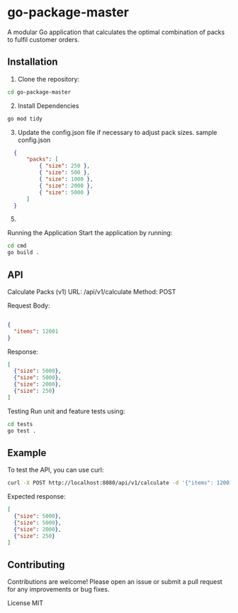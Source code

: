 # go-package-master
A modular Go application that calculates the optimal combination of packs to fulfil customer orders.

## Installation

1. Clone the repository:

```sh
cd go-package-master
```
2. Install Dependencies
```sh
go mod tidy
```

3. Update the config.json file if necessary to adjust pack sizes.
   sample config.json
```json
  {
      "packs": [
          { "size": 250 },
          { "size": 500 },
          { "size": 1000 },
          { "size": 2000 },
          { "size": 5000 }
      ]
  }
```
5. 
Running the Application
Start the application by running:

```sh
cd cmd
go build .
```


## API
Calculate Packs (v1)
URL: /api/v1/calculate
Method: POST

Request Body:
```json

{
  "items": 12001
}
```
Response:
```json
[
  {"size": 5000},
  {"size": 5000},
  {"size": 2000},
  {"size": 250}
]
```
Testing
Run unit and feature tests using:

```sh
cd tests
go test .
```

## Example
To test the API, you can use curl:

```sh
curl -X POST http://localhost:8080/api/v1/calculate -d '{"items": 12001}' -H "Content-Type: application/json"
```

Expected response:

```json
[
  {"size": 5000},
  {"size": 5000},
  {"size": 2000},
  {"size": 250}
]
```

## Contributing
Contributions are welcome! Please open an issue or submit a pull request for any improvements or bug fixes.

License
MIT

